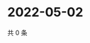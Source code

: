 # 2022-05-02

共 0 条

<!-- BEGIN WEIBO -->
<!-- 最后更新时间 Mon May 02 2022 01:15:45 GMT+0800 (China Standard Time) -->

<!-- END WEIBO -->
